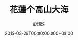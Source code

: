 ---
issue: 114
title: 花蓮个高山大海
author: 彭瑞珠
language: 四縣
date: 2015-03-26T00:00:00.000+08:00
topic: 景點
difficulty: 3
wikidata: Q98095945
wikidata_link: https://www.wikidata.org/wiki/Q98095945
---
